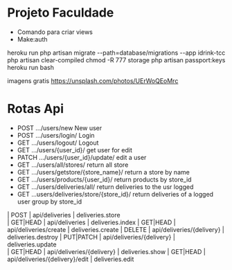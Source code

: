 # Projeto Faculdade
* Comando para criar views
* Make:auth

heroku run php artisan migrate --path=database/migrations --app idrink-tcc
php artisan clear-compiled
chmod -R 777 storage
php artisan passport:keys
heroku run bash

imagens gratis
https://unsplash.com/photos/UErWoQEoMrc

# Rotas Api
* POST .../users/new                             New user
* POST .../users/login/                          Login
* GET .../users/logout/                          Logout
* GET .../users/{user_id}/                       get user for edit
* PATCH .../users/{user_id}/update/              edit a user
* GET .../users/all/stores/                      return all store
* GET .../users/getstore/{store_name}/           return a store by name
* GET .../users/products/{user_id}/              return products by store_id
* GET .../users/deliveries/all/                  return deliveries to the usr logged
* GET ...users/deliveries/store/{store_id}/      return deliveries of a logged user group by store_id


| POST      | api/deliveries                          | deliveries.store                           
| GET|HEAD  | api/deliveries                          | deliveries.index
| GET|HEAD  | api/deliveries/create                   | deliveries.create
| DELETE    | api/deliveries/{delivery}               | deliveries.destroy
| PUT|PATCH | api/deliveries/{delivery}               | deliveries.update                        
| GET|HEAD  | api/deliveries/{delivery}               | deliveries.show
| GET|HEAD  | api/deliveries/{delivery}/edit          | deliveries.edit

